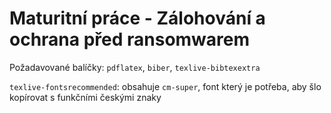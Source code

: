 # Maturitní práce - Zálohování a ochrana před ransomwarem

Požadavované balíčky: `pdflatex`, `biber`, `texlive-bibtexextra`

`texlive-fontsrecommended`: obsahuje `cm-super`, font který je 
potřeba, aby šlo kopírovat s funkčními českými znaky
